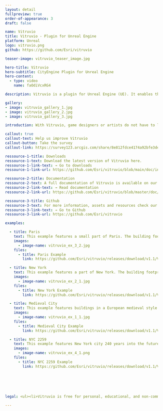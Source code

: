 ```yaml
---
layout: detail
fullpreview: true
order-of-appearance: 3
draft: false

name: Vitruvio
title: Vitruvio - Plugin for Unreal Engine
platform: Unreal
logo: vitruvio.png
github: https://github.com/Esri/vitruvio

teaser-image: vitruvio_teaser_image.jpg

hero-title: Vitruvio
hero-subtitle: CityEngine Plugin for Unreal Engine
hero-content:
  - type: video
    name: faOdiVcxRG4

description: Vitruvio is a plugin for Unreal Engine (UE). It enables the use of CityEngine CGA rules for the generation of procedural buildings in the Unreal Editor or at runtime.

gallery:
- image: vitruvio_gallery_1.jpg
- image: vitruvio_gallery_2.jpg
- image: vitruvio_gallery_3.jpg

introduction: With Vitruvio, game designers or artists do not have to leave the Unreal Engine to make use of the procedural modeling power of CityEngine. The buildings stay procedural all time and artists can change the height, style and appearance of buildings easily with a parametric interface. In addition, buildings can also be generated at runtime.<br/>As input, Vitruvio requires Rule Packages (RPK) which are authored in CityEngine. An RPK includes assets and a CGA rule file which encodes an architectural style. The download section below provides links to the several RPKs which can be used out-of-the-box in Vitruvio. <br/><br/><strong><i>Vitruvio is free for personal, educational, and non-commercial use. Commercial use requires at least one commercial license of the latest CityEngine version installed in the organization. Redistribution or web service offerings are not allowed unless expressly permitted. Please refer to the licensing section below for more detailed licensing information.</strong></i>

callout: true
callout-text: Help us improve Vitruvio
callout-button: Take the survey
callout-link: https://survey123.arcgis.com/share/8e812fdce4174a92bfe3deeb8f092d1c

ressource-1-title: Downloads
ressource-1-text: Download the latest version of Vitruvio here.
ressource-1-link-text: → Go to downloads
ressource-1-link-url: https://github.com/Esri/vitruvio/blob/main/doc/installation.md

ressource-2-title: Documentation
ressource-2-text: A full documentation of Vitruvio is available on our github repository.
ressource-2-link-text: → Read documentation
ressource-2-link-url: https://github.com/Esri/vitruvio/blob/master/doc/usage.md

ressource-3-title: Github
ressource-3-text: For more information, assets and resources check our Github repository.
ressource-3-link-text: → Go to Github
ressource-3-link-url: https://github.com/Esri/vitruvio

examples:

  - title: Paris
    text: This example features a small part of Paris. The building footprints are exported from CityEngine using <a href="https://doc.arcgis.com/en/cityengine/latest/help/cityengine-help-get-map-data.htm">Get Map Data</a>. Large parts of Paris were re-styled by Haussmann which earned the nickname the "Wall-City", because of continuous balconies running from facade to facade. The latter can be generated by selecting the higher level of detail.</br></br>Notes:</br><ul><li>The rules are from the Paris example of CityEngine.</li><li>Please make sure to <a href="https://github.com/Esri/vitruvio/blob/master/doc/installation.md">install Vitruvio</a> before running the examples.</li></ul></br></br>Downloads&colon;
    images:
      - image-name: vitruvio_ex_3_2.jpg
    files:
      - title: Paris Example
        link: https://github.com/Esri/vitruvio/releases/download/v1.1/Vitruvio_Paris_UE427.zip

  - title: New York
    text: This example features a part of New York. The building footprints are exported from CityEngine using <a href="https://doc.arcgis.com/en/cityengine/latest/help/cityengine-help-get-map-data.htm">Get Map Data</a>.</br></br>Notes&colon;</br><ul><li>The rules are from the International City example of CityEngine.</li><li>Please make sure to <a href="https://github.com/Esri/vitruvio/blob/master/doc/installation.md">install Vitruvio</a> before running the examples.</li></ul></br></br>Downloads&colon;
    images:
      - image-name: vitruvio_ex_2_1.jpg
    files:
      - title: New York Example
        link: https://github.com/Esri/vitruvio/releases/download/v1.1/Vitruvio_NewYork_UE427.zip

  - title: Medieval City
    text: This example features buildings in a European medieval style.</br></br>Notes&colon;</br><ul><li>The building rules are from the Medieval City example of CityEngine.</li><li>Please make sure to <a href="https://github.com/Esri/vitruvio/blob/master/doc/installation.md">install Vitruvio</a> before running the examples.</li></ul></br></br>Downloads&colon;
    images:
      - image-name: vitruvio_ex_1_1.jpg
    files:
      - title: Medieval City Example
        link: https://github.com/Esri/vitruvio/releases/download/v1.1/Vitruvio_MedievalCity_UE427.zip

  - title: NYC 2259
    text: This example features New York city 240 years into the future, inspired by the great 1998 motion picture The Fifth Element.</br></br>Notes&colon;</br><ul><li>The rules are adapted from the NYC2259 example of CityEngine.</li><li>The rules assign custom Unreal Materials to the building facades which can be found in the Content/Materials folder.</li><li>Please make sure to <a href="https://github.com/Esri/vitruvio/blob/master/doc/installation.md">install Vitruvio</a> before running the examples.</li></ul></br></br>Downloads&colon;
    images:
      - image-name: vitruvio_ex_4_1.png
    files:
      - title: NYC 2259 Example
        link: https://github.com/Esri/vitruvio/releases/download/v1.1/Vitruvio_NYC2259_UE427.zip






legal: <ul><li>Vitruvio is free for personal, educational, and non-commercial use. Commercial use requires at least one commercial license of the latest CityEngine version installed in the organization. Redistribution or web service offerings are not allowed unless expressly permitted.</li><li>Vitruvio is under the same license as the included <a href="./cityenginesdk#legal-section">CityEngine SDK</a>.</li><li>All content in the "Examples" directory/section is licensed under the APACHE 2.0 license. You may obtain a copy of this license at <a href="https://www.apache.org/licenses/LICENSE-2.0" target="_blank">https://www.apache.org/licenses/LICENSE-2.0</a>.</li><li>For questions or enquiries, please contact <a href= "mailto:cityengine-info@esri.com">cityengine-info@esri.com</a></li></ul>

---
```

